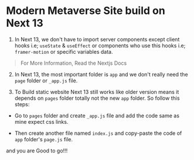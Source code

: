 # Modern Metaverse Site build on Next 13

1. In Next 13, we don't have to import server components except client hooks i.e; `useState` & `useEffect` or components who use this hooks i.e; `framer-motion` or specific variables data.

> For More Information, Read the Nextjs Docs

2. In Next 13, the most important folder is `app` and we don't really need the `page` folder or `_app.js` file.

3. To Build static website Next 13 still works like older version means it depends on `pages` folder totally not the new `app` folder. So follow this steps:

- Go to `pages` folder and create `_app.js` file and add the code same as mine expect css links.

- Then create another file named `index.js` and copy-paste the code of `app` folder's `page.js` file.

and you are Good to go!!!
